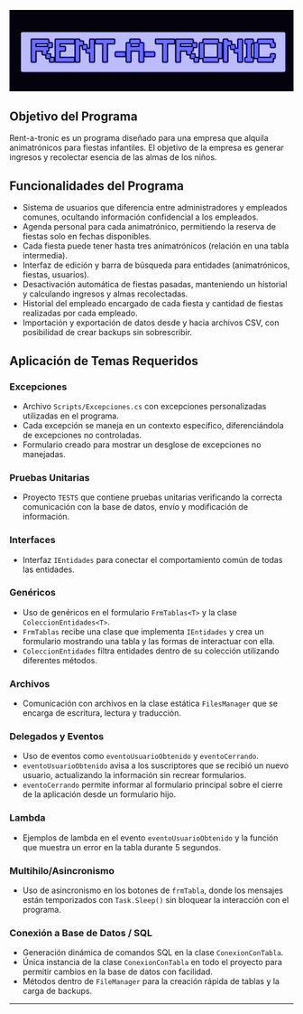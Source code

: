 ![logo-proyecto](RENT-A-TRONIC/IMAGENES/FONDOS/TITULO.gif)

## Objetivo del Programa

Rent-a-tronic es un programa diseñado para una empresa que alquila animatrónicos para fiestas infantiles. El objetivo de la empresa es generar ingresos y recolectar esencia de las almas de los niños.

## Funcionalidades del Programa

- Sistema de usuarios que diferencia entre administradores y empleados comunes, ocultando información confidencial a los empleados.
- Agenda personal para cada animatrónico, permitiendo la reserva de fiestas solo en fechas disponibles.
- Cada fiesta puede tener hasta tres animatrónicos (relación en una tabla intermedia).
- Interfaz de edición y barra de búsqueda para entidades (animatrónicos, fiestas, usuarios).
- Desactivación automática de fiestas pasadas, manteniendo un historial y calculando ingresos y almas recolectadas.
- Historial del empleado encargado de cada fiesta y cantidad de fiestas realizadas por cada empleado.
- Importación y exportación de datos desde y hacia archivos CSV, con posibilidad de crear backups sin sobrescribir.

## Aplicación de Temas Requeridos

### Excepciones

- Archivo `Scripts/Excepciones.cs` con excepciones personalizadas utilizadas en el programa.
- Cada excepción se maneja en un contexto específico, diferenciándola de excepciones no controladas.
- Formulario creado para mostrar un desglose de excepciones no manejadas.

### Pruebas Unitarias

- Proyecto `TESTS` que contiene pruebas unitarias verificando la correcta comunicación con la base de datos, envío y modificación de información.

### Interfaces

- Interfaz `IEntidades` para conectar el comportamiento común de todas las entidades.

### Genéricos

- Uso de genéricos en el formulario `FrmTablas<T>` y la clase `ColeccionEntidades<T>`.
- `FrmTablas` recibe una clase que implementa `IEntidades` y crea un formulario mostrando una tabla y las formas de interactuar con ella.
- `ColeccionEntidades` filtra entidades dentro de su colección utilizando diferentes métodos.

### Archivos

- Comunicación con archivos en la clase estática `FilesManager` que se encarga de escritura, lectura y traducción.

### Delegados y Eventos

- Uso de eventos como `eventoUsuarioObtenido` y `eventoCerrando`.
- `eventoUsuarioObtenido` avisa a los suscriptores que se recibió un nuevo usuario, actualizando la información sin recrear formularios.
- `eventoCerrando` permite informar al formulario principal sobre el cierre de la aplicación desde un formulario hijo.

### Lambda

- Ejemplos de lambda en el evento `eventoUsuarioObtenido` y la función que muestra un error en la tabla durante 5 segundos.

### Multihilo/Asincronismo

- Uso de asincronismo en los botones de `frmTabla`, donde los mensajes están temporizados con `Task.Sleep()` sin bloquear la interacción con el programa.

### Conexión a Base de Datos / SQL

- Generación dinámica de comandos SQL en la clase `ConexionConTabla`.
- Única instancia de la clase `ConexionConTabla` en todo el proyecto para permitir cambios en la base de datos con facilidad.
- Métodos dentro de `FileManager` para la creación rápida de tablas y la carga de backups.

---
